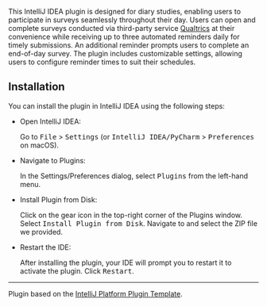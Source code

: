 <!-- Plugin description -->
This IntelliJ IDEA plugin is designed for diary studies, enabling users to participate in surveys seamlessly throughout their day.
Users can open and complete surveys conducted via third-party service [Qualtrics](https://www.qualtrics.com/privacy-statement/) at their convenience
while receiving up to three automated reminders daily for timely submissions.
An additional reminder prompts users to complete an end-of-day survey.
The plugin includes customizable settings, allowing users to configure reminder times to suit their schedules.


<!-- Plugin description end -->

## Installation

You can install the plugin in IntelliJ IDEA using the following steps:

- Open IntelliJ IDEA:

  Go to <kbd>File</kbd> > <kbd>Settings</kbd> (or <kbd>IntelliJ IDEA/PyCharm</kbd> > <kbd>Preferences</kbd> on macOS).

- Navigate to Plugins:

  In the Settings/Preferences dialog, select <kbd>Plugins</kbd> from the left-hand menu.

- Install Plugin from Disk:

  Click on the gear icon in the top-right corner of the Plugins window.
  Select <kbd>Install Plugin from Disk</kbd>.
  Navigate to and select the ZIP file we provided.

- Restart the IDE:

  After installing the plugin, your IDE will prompt you to restart it to activate the plugin. Click <kbd>Restart</kbd>.

---
Plugin based on the [IntelliJ Platform Plugin Template][template].

[template]: https://github.com/JetBrains/intellij-platform-plugin-template
[docs:plugin-description]: https://plugins.jetbrains.com/docs/intellij/plugin-user-experience.html#plugin-description-and-presentation
